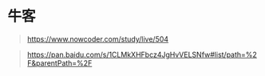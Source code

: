 # 牛客

>
> https://www.nowcoder.com/study/live/504
> 

> 
> https://pan.baidu.com/s/1CLMkXHFbcz4JgHvVELSNfw#list/path=%2F&parentPath=%2F
> 
> 














